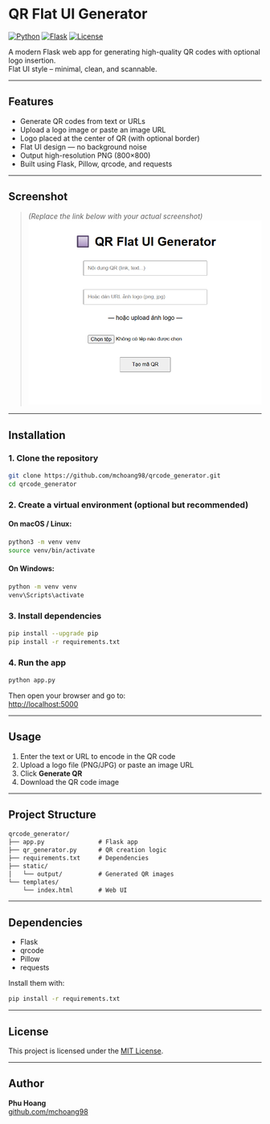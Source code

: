 
# QR Flat UI Generator

[![Python](https://img.shields.io/badge/Python-3.8%2B-blue?logo=python)](https://www.python.org/)
[![Flask](https://img.shields.io/badge/Flask-2.x-black?logo=flask)](https://flask.palletsprojects.com/)
[![License](https://img.shields.io/github/license/mchoang98/qrcode_generator)](LICENSE)

A modern Flask web app for generating high-quality QR codes with optional logo insertion.  
Flat UI style – minimal, clean, and scannable.

---

## Features

- Generate QR codes from text or URLs
- Upload a logo image or paste an image URL
- Logo placed at the center of QR (with optional border)
- Flat UI design — no background noise
- Output high-resolution PNG (800×800)
- Built using Flask, Pillow, qrcode, and requests

---

## Screenshot

> *(Replace the link below with your actual screenshot)*  
![Preview](screenshot.png)

---

## Installation

### 1. Clone the repository

```bash
git clone https://github.com/mchoang98/qrcode_generator.git
cd qrcode_generator
```

### 2. Create a virtual environment (optional but recommended)

#### On macOS / Linux:
```bash
python3 -m venv venv
source venv/bin/activate
```

#### On Windows:
```bash
python -m venv venv
venv\Scripts\activate
```

### 3. Install dependencies

```bash
pip install --upgrade pip
pip install -r requirements.txt
```

### 4. Run the app

```bash
python app.py
```

Then open your browser and go to:  
[http://localhost:5000](http://localhost:5000)

---

## Usage

1. Enter the text or URL to encode in the QR code
2. Upload a logo file (PNG/JPG) or paste an image URL
3. Click **Generate QR**
4. Download the QR code image

---

## Project Structure

```
qrcode_generator/
├── app.py               # Flask app
├── qr_generator.py      # QR creation logic
├── requirements.txt     # Dependencies
├── static/
│   └── output/          # Generated QR images
└── templates/
    └── index.html       # Web UI
```

---

## Dependencies

- Flask
- qrcode
- Pillow
- requests

Install them with:

```bash
pip install -r requirements.txt
```

---

## License

This project is licensed under the [MIT License](https://github.com/mchoang98/qrcode_generator/blob/main/LICENSE).

---

## Author

**Phu Hoang**  
[github.com/mchoang98](https://github.com/mchoang98)
